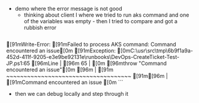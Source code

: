 - demo where the error message is not good
  - thinking about client I where we tried to run aks command and one of the variables was empty - then I tried to compare and got a rubbish error
    ```
 [91mWrite-Error: [91mFailed to process AKS command: Command encountered an issue[0m [91mException: [0mC:\usr\src\tmp\6b9f1a9a-452d-411f-9205-e3e9be92131e\runbooks\DevOps-CreateTicket-Test-JP.ps1:65 [96mLine | [96m 65 | [0m [96mthrow "Command encountered an issue"[0m [96m | [91m ~~~~~~~~~~~~~~~~~~~~~~~~~~~~~~~~~~~~ [91m[96m | [91mCommand encountered an issue [0m
    ```
  - then we can debug locally and step through it

